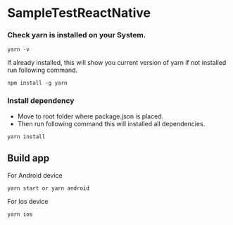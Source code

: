# SampleTestReactNative

### Check yarn is installed on your System.
  ```
  yarn -v
  ```
  If already installed, this will show you current version of yarn
  if not installed run following command.
   ```
   npm install -g yarn
   ```
    
### Install dependency
* Move to root folder where package.json is placed.
* Then run following command this will installed all dependencies.
```
yarn install
```

## Build app
For Android device
```
yarn start or yarn android
```
For Ios device
```
yarn ios
```
